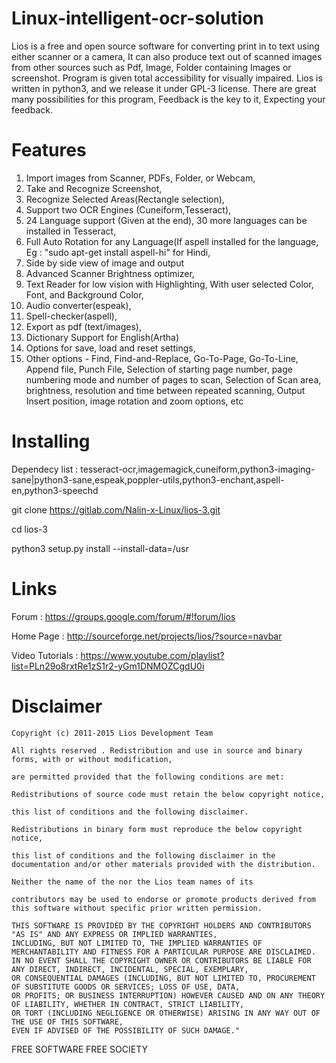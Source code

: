 Linux-intelligent-ocr-solution
======


Lios is a free and open source software for converting print in to text using either scanner or a camera, It can also produce text out of scanned images from other sources such as Pdf, Image, Folder containing Images or screenshot. Program is given total accessibility for visually impaired. Lios is written in python3, and we release it under GPL-3 license. There are great many possibilities for this program, Feedback is the key to it, Expecting your feedback.

Features
======

1. Import images from Scanner, PDFs, Folder, or Webcam,
2. Take and Recognize Screenshot,
3. Recognize Selected Areas(Rectangle selection),
4. Support two OCR Engines (Cuneiform,Tesseract),
5. 24 Language support (Given at the end), 30 more languages can be installed in Tesseract,
6. Full Auto Rotation for any Language(If aspell installed for the language, Eg : "sudo apt-get install aspell-hi" for Hindi,
7. Side by side view of image and output
8. Advanced Scanner Brightness optimizer,
9. Text Reader for low vision with Highlighting, With user selected Color, Font, and Background Color,
10. Audio converter(espeak),
11. Spell-checker(aspell),
12. Export as pdf (text/images),
13. Dictionary Support for English(Artha)
14. Options for save, load and reset settings,
15. Other options - Find, Find-and-Replace, Go-To-Page, Go-To-Line, Append file, Punch File,
Selection of starting page number, page numbering mode and number of pages to scan,
Selection of Scan area, brightness, resolution and time between repeated scanning,
Output Insert position, image rotation and zoom options, etc


Installing
======
Dependecy list : tesseract-ocr,imagemagick,cuneiform,python3-imaging-sane|python3-sane,espeak,poppler-utils,python3-enchant,aspell-en,python3-speechd

git clone https://gitlab.com/Nalin-x-Linux/lios-3.git

cd lios-3

python3 setup.py install --install-data=/usr

Links
======
Forum : https://groups.google.com/forum/#!forum/lios

Home Page : http://sourceforge.net/projects/lios/?source=navbar

Video Tutorials : https://www.youtube.com/playlist?list=PLn29o8rxtRe1zS1r2-yGm1DNMOZCgdU0i


Disclaimer
======
    Copyright (c) 2011-2015 Lios Development Team 

    All rights reserved . Redistribution and use in source and binary forms, with or without modification,
    
    are permitted provided that the following conditions are met: 

    Redistributions of source code must retain the below copyright notice, 

    this list of conditions and the following disclaimer. 

    Redistributions in binary form must reproduce the below copyright notice, 

    this list of conditions and the following disclaimer in the documentation and/or other materials provided with the distribution. 

    Neither the name of the nor the Lios team names of its 

    contributors may be used to endorse or promote products derived from this software without specific prior written permission. 

    THIS SOFTWARE IS PROVIDED BY THE COPYRIGHT HOLDERS AND CONTRIBUTORS "AS IS" AND ANY EXPRESS OR IMPLIED WARRANTIES,
    INCLUDING, BUT NOT LIMITED TO, THE IMPLIED WARRANTIES OF MERCHANTABILITY AND FITNESS FOR A PARTICULAR PURPOSE ARE DISCLAIMED.
    IN NO EVENT SHALL THE COPYRIGHT OWNER OR CONTRIBUTORS BE LIABLE FOR ANY DIRECT, INDIRECT, INCIDENTAL, SPECIAL, EXEMPLARY,
    OR CONSEQUENTIAL DAMAGES (INCLUDING, BUT NOT LIMITED TO, PROCUREMENT OF SUBSTITUTE GOODS OR SERVICES; LOSS OF USE, DATA,
    OR PROFITS; OR BUSINESS INTERRUPTION) HOWEVER CAUSED AND ON ANY THEORY OF LIABILITY, WHETHER IN CONTRACT, STRICT LIABILITY,
    OR TORT (INCLUDING NEGLIGENCE OR OTHERWISE) ARISING IN ANY WAY OUT OF THE USE OF THIS SOFTWARE,
    EVEN IF ADVISED OF THE POSSIBILITY OF SUCH DAMAGE." 

FREE SOFTWARE FREE SOCIETY
